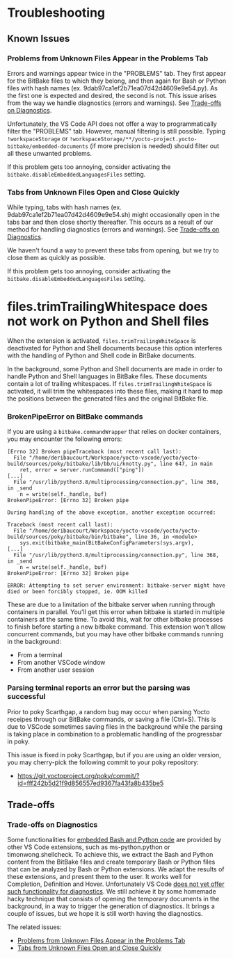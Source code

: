 # Troubleshooting

## Known Issues

### Problems from Unknown Files Appear in the Problems Tab
Errors and warnings appear twice in the "PROBLEMS" tab. They first appear for the BitBake files to which they belong, and then again for Bash or Python files with hash names (ex. 9dab97ca1ef2b71ea07d42d4609e9e54.py). As the first one is expected and desired, the second is not. This issue arises from the way we handle diagnostics (errors and warnings). See [Trade-offs on Diagnostics](TROUBLESHOOTING.md#trade-offs-on-diagnostics).

Unfortunately, the VS Code API does not offer a way to programmatically filter the "PROBLEMS" tab. However, manual filtering is still possible. Typing `!workspaceStorage` or `!workspaceStorage/**/yocto-project.yocto-bitbake/embedded-documents` (if more precision is needed) should filter out all these unwanted problems.

If this problem gets too annoying, consider activating the `bitbake.disableEmbeddedLanguagesFiles` setting.

### Tabs from Unknown Files Open and Close Quickly
While typing, tabs with hash names (ex. 9dab97ca1ef2b71ea07d42d4609e9e54.sh) might occasionally open in the tabs bar and then close shortly thereafter.  This occurs as a result of our method for handling diagnostics (errors and warnings). See [Trade-offs on Diagnostics](TROUBLESHOOTING.md#trade-offs-on-diagnostics).

We haven't found a way to prevent these tabs from opening, but we try to close them as quickly as possible.

If this problem gets too annoying, consider activating the `bitbake.disableEmbeddedLanguagesFiles` setting.

# files.trimTrailingWhitespace does not work on Python and Shell files
When the extension is activated, `files.trimTrailingWhiteSpace` is deactivated for Python and Shell documents because this option interferes with the handling of Python and Shell code in BitBake documents.

In the background, some Python and Shell documents are made in order to handle Python and Shell languages in BitBake files. These documents contain a lot of trailing whitespaces. If `files.trimTrailingWhiteSpace` is activated, it will trim the whitespaces into these files, making it hard to map the positions between the generated files and the original BitBake file.

### BrokenPipeError on BitBake commands

If you are using a `bitbake.commandWrapper` that relies on docker containers, you may encounter the following errors:

```log
[Errno 32] Broken pipeTraceback (most recent call last):
  File "/home/deribaucourt/Workspace/yocto-vscode/yocto/yocto-build/sources/poky/bitbake/lib/bb/ui/knotty.py", line 647, in main
    ret, error = server.runCommand(["ping"])
[...]
  File "/usr/lib/python3.8/multiprocessing/connection.py", line 368, in _send
    n = write(self._handle, buf)
BrokenPipeError: [Errno 32] Broken pipe

During handling of the above exception, another exception occurred:

Traceback (most recent call last):
  File "/home/deribaucourt/Workspace/yocto-vscode/yocto/yocto-build/sources/poky/bitbake/bin/bitbake", line 36, in <module>
    sys.exit(bitbake_main(BitBakeConfigParameters(sys.argv),
[...]
  File "/usr/lib/python3.8/multiprocessing/connection.py", line 368, in _send
    n = write(self._handle, buf)
BrokenPipeError: [Errno 32] Broken pipe
```

```log
ERROR: Attempting to set server environment: bitbake-server might have died or been forcibly stopped, ie. OOM killed
```

These are due to a limitation of the bitbake server when running through containers in parallel. You'll get this error
when bitbake is started in multiple containers at the same time. To avoid this, wait for other bitbake processes to
finish before starting a new bitbake command. This extension won't allow concurrent commands, but you may have other
bitbake commands running in the background:
 - From a terminal
 - From another VSCode window
 - From another user session

### Parsing terminal reports an error but the parsing was successful

Prior to poky Scarthgap, a random bug may occur when parsing Yocto receipes through our BitBake commands, or
saving a file (Ctrl+S). This is due to VSCode sometimes saving files in the background while the parsing is
taking place in combination to a problematic handling of the progressbar in poky.

This issue is fixed in poky Scarthgap, but if you are using an older version, you may cherry-pick the following
commit to your poky repository:

 - https://git.yoctoproject.org/poky/commit/?id=fff242b5d21f9d856557ed9367fa43fa8b435be5

## Trade-offs

### Trade-offs on Diagnostics
Some functionalities for [embedded Bash and Python code](https://code.visualstudio.com/api/language-extensions/embedded-languages) are provided by other VS Code extensions, such as ms-python.python or timonwong.shellcheck. To achieve this, we extract the Bash and Python content from the BitBake files and create temporary Bash or Python files that can be analyzed by Bash or Python extensions. We adapt the results of these extensions, and present them to the user. It works well for Completion, Definition and Hover. Unfortunately VS Code [does not yet offer such functionality for diagnostics](https://github.com/yoctoproject/vscode-bitbake/pull/18). We still achieve it by some homemade hacky technique that consists of opening the temporary documents in the background, in a way to trigger the generation of diagnostics. It brings a couple of issues, but we hope it is still worth having the diagnostics.

The related issues:
- [Problems from Unknown Files Appear in the Problems Tab](TROUBLESHOOTING.md#problems-from-unknown-files-appear-in-the-problems-tab)
- [Tabs from Unknown Files Open and Close Quickly](TROUBLESHOOTING.md#tabs-from-unknown-files-open-and-close-quickly)
